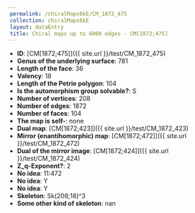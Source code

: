 ```yaml
--- 
 permalink: /chiralMaps6kE/CM_1872_475 
 collection: chiralMaps6kE
 layout: dataEntry
 title: Chiral maps up to 6000 edges - CM[1872;475]
---
```


- **ID**: [CM[1872;475]]({{ site.url }}/test/CM_1872_475)
- **Genus of the underlying surface**: 781
- **Length of the face**: 36
- **Valency**: 18
- **Length of the Petrie polygon**: 104
- **Is the automorphism group solvable?**: S
- **Number of vertices**: 208
- **Number of edges**: 1872
- **Number of faces**: 104
- **The map is self-**: none
- **Dual map**: [CM[1872;423]]({{ site.url }}/test/CM_1872_423)
- **Mirror (enantihomorphic) map**: [CM[1872;472]]({{ site.url }}/test/CM_1872_472)
- **Dual of the mirror image**: [CM[1872;424]]({{ site.url }}/test/CM_1872_424)
- **Z_q-Exponent?**: 2
- **No idea**:  11:472
- **No idea**: Y
- **No idea**: Y
- **Skeleton**: Sk(208;18)^3
- **Some other kind of skeleton**: nan
